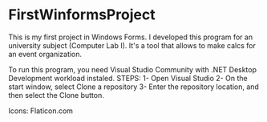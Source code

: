 # FirstWinformsProject
This is my first project in Windows Forms. I developed this program for an university subject (Computer Lab I). It's a tool that allows to make calcs for an event organization.

To run this program, you need Visual Studio Community with .NET Desktop Development workload instaled. 
STEPS:
1- Open Visual Studio
2- On the start window, select Clone a repository
3- Enter the repository location, and then select the Clone button.



Icons: Flaticon.com
